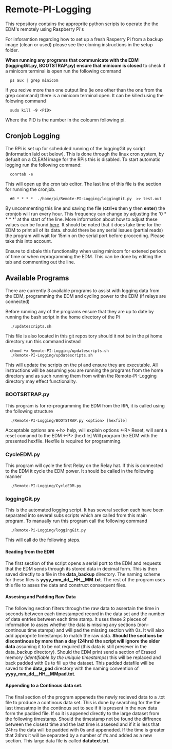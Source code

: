 # Remote-PI-Logging
This repository contains the approprite python scripts to operate the the EDM's remotely using Raspberry Pi's 

For inforamtion regarding how to set up a fresh Rasperry Pi from a backup image (clean or used) please see the cloning instructions in the setup folder.

**When running any programs that communicate with the EDM (loggingGit.py, BOOTSTRAP.py) ensure that minicom is closed** to check if a minicom terminal is open run the following command

      ps aux | grep minicom

If you recive more than one output line (ie one other than the one from the grep command) there is a minicom terminal open. It can be killed using the folowing command

      sudo kill -9 <PID>

Where the PID is the number in the coloumn following pi.

## Cronjob Logging

The RPi is set up for scheduled running of the loggingGit.py script (information laid out below). This is done through the linux cron system, by defualt on a CLEAN image for the RPis this is disabled. To start automatic logging run the following command:

      conrtab -e 

This will open up the cron tab editor. The last line of this file is the section for running the cronjob.

      #0 * * * *  ./home/pi/Remote-PI-Logging/loggingGit.py  >> test.out

By uncommenting this line and saving the file (**ctrl+x** then **y** then **enter**) the cronjob will run every hour. This frequency can change by adjusting the '0 * * * *' at the start of the line. More information about how to adjust these values can be found [here](https://crontab.guru). It should be noted that it does take time for the EDM to print all of its data. should there be any serial issues (partial reads) the program will wait for 15min on the serial port before procceding. Please take this into account.

Ensure to disbale this functionality when using minicom for extened periods of time or when reprogramming the EDM. This can be done by editing the tab and commenting out the line.

## Available Programs 
There are currently 3 available programs to assist with logging data from the EDM, programming the EDM and cycling power to the EDM (if relays are connected)

Before running any of the programs ensure that they are up to date by running the bash script in the home directory of the Pi

      ./updatescripts.sh

This file is also located in this git repository should it not be in the pi home directory run this command instead

      chmod +x Remote-PI-Logging/updatescripts.sh
      ./Remote-PI-Logging/updatescripts.sh      

This will update the scripts on the pi and ensure they are executable. All instructions will be assuming you are running the programs from the home directory and as such running them from within the Remote-PI-Logging directory may effect functionality. 

### BOOTSRTRAP.py

This program is for re-programming the EDM from the RPi, it is called using the following structure

      ./Remote-PI-Logging/BOOTSTRAP.py <option> [hexfile]

Acceptable options are
  <-h>            help, will explain options
  <-R>            Reset, will sent a reset comannd to the EDM 
  <-P> [hexfile]  Will program the EDM with the presented hexfile. Hexfile is required for programming.

### CycleEDM.py

This program will cycle the first Relay on the Relay hat. If this is connected to the EDM it cycle the EDM power. It should be called in the following manner 

      ./Remote-PI-Logging/CycleEDM.py

### loggingGit.py

This is the automated logging script. It has several section each have been separated into several subs scripts which are called from this main program.
To manually run this program call the following command

      ./Remote-Pi-Logging/loggingGit.py

This will call do the following steps.

#### Reading from the EDM
The first section of the script opens a serial port to the EDM and requests that the EDM sends through its stored data in decimal form. This is then saved directly to a file in the **data_backup** directory. The naming scheme for these files is **yyyy_mm_dd__HH__MM.txt**. The rest of the program uses this file to asses the data and construct consequent files.

#### Assesing and Padding Raw Data
The following section filters through the raw data to assertain the time in seconds between each timestamped record in the data set and the number of data entries between each time stamp. It uses these 2 pieces of information to asses whether the data is missing any sections (non-continous time stamps) and will pad the missing section with 0s. It will also add approprite timestamps to match the raw data. **Should the sections be discontinous by more than a day (24hrs) the script will ignore the older data** assuming it to be not required (this data is still presever in the data_backup directory). Should the EDM print send a section of Erased memory (_identifiable by the uniquie timestamps_) this will be replaced and back padded with 0s to fill up the dataset. This padded datafile will be saved to the **data_pad** directory with the naming convention of **yyyy_mm_dd__HH__MMpad.txt**.

#### Appending to a Continous data set.
The final section of the program appeneds the newly recieved data to a .txt file to produce a continous data set. This is done by searching for the the last timesatmp in the continous set to see if it is present in the new data form the padded file. If so it is appened directly to the large dataset from the following timestamp. Should the timestamp not be found the diffrence between the closest time and the last time is assesed and if it is less that 24hrs the data will be padded with 0s and appeneded. If the time is greater that 24hrs it will be separated by a number of #s and added as a new section. This large data file is called **datatext.txt**.
